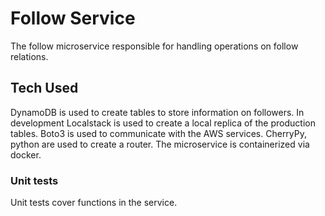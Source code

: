 # Follow Service
The follow microservice responsible for handling operations on follow relations.

## Tech Used
DynamoDB is used to create tables to store information on followers. In development Localstack is used to create a local replica of the production tables. Boto3 is used to communicate with the AWS services. CherryPy, python are used to create a router. The microservice is containerized via docker.

### Unit tests
Unit tests cover functions in the service.
